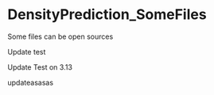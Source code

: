 # DensityPrediction\_SomeFiles

Some files can be open sources


Update test



Update Test on 3.13

updateasasas